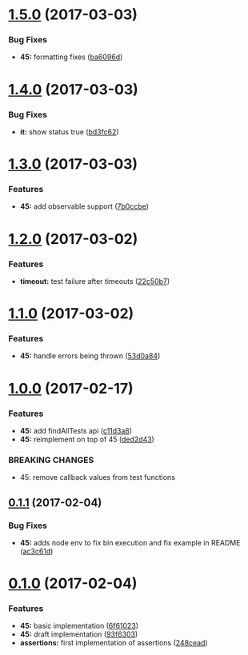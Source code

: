 <a name="1.5.0"></a>
# [1.5.0](https://github.com/TylorS/45/compare/v1.4.0...v1.5.0) (2017-03-03)


### Bug Fixes

* **45:** formatting fixes ([ba6096d](https://github.com/TylorS/45/commit/ba6096d))



<a name="1.4.0"></a>
# [1.4.0](https://github.com/TylorS/45/compare/v1.3.0...v1.4.0) (2017-03-03)


### Bug Fixes

* **it:** show status true ([bd3fc62](https://github.com/TylorS/45/commit/bd3fc62))



<a name="1.3.0"></a>
# [1.3.0](https://github.com/TylorS/45/compare/v1.2.0...v1.3.0) (2017-03-03)


### Features

* **45:** add observable support ([7b0ccbe](https://github.com/TylorS/45/commit/7b0ccbe))



<a name="1.2.0"></a>
# [1.2.0](https://github.com/TylorS/45/compare/v1.1.0...v1.2.0) (2017-03-02)


### Features

* **timeout:** test failure after timeouts ([22c50b7](https://github.com/TylorS/45/commit/22c50b7))



<a name="1.1.0"></a>
# [1.1.0](https://github.com/TylorS/45/compare/v1.0.0...v1.1.0) (2017-03-02)


### Features

* **45:** handle errors being thrown ([53d0a84](https://github.com/TylorS/45/commit/53d0a84))



<a name="1.0.0"></a>
# [1.0.0](https://github.com/TylorS/45/compare/v0.1.1...v1.0.0) (2017-02-17)


### Features

* **45:** add findAllTests api ([c11d3a8](https://github.com/TylorS/45/commit/c11d3a8))
* **45:** reimplement on top of 45 ([ded2d43](https://github.com/TylorS/45/commit/ded2d43))


### BREAKING CHANGES

* 45: remove callback values from test functions



<a name="0.1.1"></a>
## [0.1.1](https://github.com/TylorS/45/compare/v0.1.0...v0.1.1) (2017-02-04)


### Bug Fixes

* **45:** adds node env to fix bin execution and fix example in README ([ac3c61d](https://github.com/TylorS/45/commit/ac3c61d))



<a name="0.1.0"></a>
# [0.1.0](https://github.com/TylorS/45/compare/6f61023...v0.1.0) (2017-02-04)


### Features

* **45:** basic implementation ([6f61023](https://github.com/TylorS/45/commit/6f61023))
* **45:** draft implementation ([93f6303](https://github.com/TylorS/45/commit/93f6303))
* **assertions:** first implementation of assertions ([248cead](https://github.com/TylorS/45/commit/248cead))



